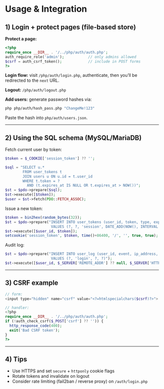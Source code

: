 # Usage & Integration

## 1) Login + protect pages (file‑based store)

**Protect a page:**
```php
<?php
require_once __DIR__ . '/../php/auth/auth.php';
auth_require_role('admin');           // only admins allowed
$csrf = auth_csrf_token();            // include in POST forms
?>
```

**Login flow:** visit `/php/auth/login.php`, authenticate, then you’ll be redirected to the `next` URL.

**Logout:** `/php/auth/logout.php`

**Add users:** generate password hashes via:
```bash
php php/auth/hash_pass.php "ChangeMe!123"
```
Paste the hash into `php/auth/users.json`.

---

## 2) Using the SQL schema (MySQL/MariaDB)

Fetch current user by token:
```php
$token = $_COOKIE['session_token'] ?? '';

$sql = "SELECT u.*
        FROM user_tokens t
        JOIN users u ON u.id = t.user_id
        WHERE t.token = ?
          AND (t.expires_at IS NULL OR t.expires_at > NOW())";
$st = $pdo->prepare($sql);
$st->execute([$token]);
$user = $st->fetch(PDO::FETCH_ASSOC);
```

Issue a new token:
```php
$token = bin2hex(random_bytes(32));
$st = $pdo->prepare("INSERT INTO user_tokens (user_id, token, type, expires_at)
                     VALUES (?, ?, 'session', DATE_ADD(NOW(), INTERVAL 1 DAY))");
$st->execute([$user_id, $token]);
setcookie('session_token', $token, time()+86400, '/', '', true, true);
```

Audit log:
```php
$st = $pdo->prepare("INSERT INTO user_log (user_id, event, ip_address, user_agent)
                     VALUES (?, 'login', ?, ?)");
$st->execute([$user_id, $_SERVER['REMOTE_ADDR'] ?? null, $_SERVER['HTTP_USER_AGENT'] ?? null]);
```

---

## 3) CSRF example

```php
// form:
<input type="hidden" name="csrf" value="<?=htmlspecialchars($csrf)?>">

// handler:
<?php
require_once __DIR__ . '/../php/auth/auth.php';
if (!auth_check_csrf($_POST['csrf'] ?? '')) {
  http_response_code(400);
  exit('Bad CSRF token');
}
?>
```

---

## 4) Tips

- Use HTTPS and set `secure` + `httponly` cookie flags
- Rotate tokens and invalidate on logout
- Consider rate limiting (fail2ban / reverse proxy) on `/auth/login.php`

